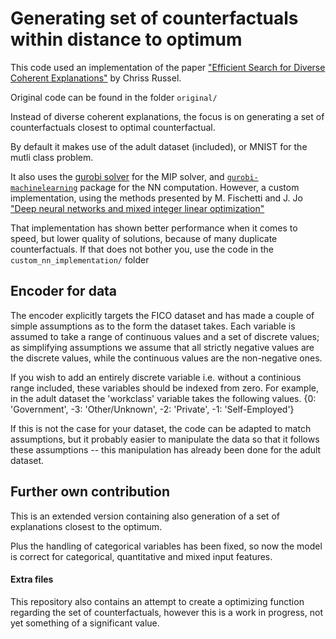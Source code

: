 # Generating set of counterfactuals within distance to optimum

This code used an implementation of the paper ["Efficient Search for Diverse
Coherent Explanations"](https://arxiv.org/pdf/1901.04909.pdf) by Chriss Russel.

Original code can be found in the folder `original/`

Instead of diverse coherent explanations, the focus is on generating a set of
counterfactuals closest to optimal counterfactual.

By default it makes use of the adult dataset (included), or MNIST for the mutli
class problem.

It also uses the [gurobi solver](http://www.gurobi.com/) for the MIP solver, and
[`gurobi-machinelearning`](https://github.com/Gurobi/gurobi-machinelearning)
package for the NN computation. However, a custom
implementation, using the methods presented by M. Fischetti and J. Jo
["Deep neural networks and mixed integer linear optimization"
](https://link.springer.com/article/10.1007/s10601-018-9285-6)

That implementation has shown better performance when it comes to speed, but lower
quality of solutions, because of many duplicate counterfactuals. If that does not 
bother you, use the code in the `custom_nn_implementation/` folder

## Encoder for data
The encoder explicitly targets the FICO dataset and has made a couple of simple
assumptions as to the form the dataset takes. Each variable is assumed to take a
range of continuous values and a set of discrete values; as simplifying
assumptions we assume that all strictly negative values are the discrete values,
while the continuous values are the non-negative ones.

If you wish to add an entirely discrete variable i.e. without a continious range
included, these variables should be indexed from zero. For example,
in the adult dataset the 'workclass' variable takes the following values.
{0: 'Government', -3: 'Other/Unknown', -2: 'Private', -1: 'Self-Employed'}

If this is not the case for your dataset, the code can be adapted to match
assumptions, but it probably easier to manipulate the data so that it follows
these assumptions -- this manipulation has already been done for the adult
dataset.

## Further own contribution
This is an extended version containing also generation of a set of explanations
closest to the optimum.

Plus the handling of categorical variables has been fixed, so now the model is
correct for categorical, quantitative and mixed input features.

#### Extra files
This repository also contains an attempt to create a optimizing function regarding
the set of counterfactuals, however this is a work in progress, not yet something
of a significant value.
